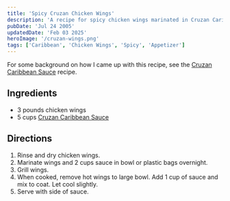 ```yaml
---
title: 'Spicy Cruzan Chicken Wings'
description: 'A recipe for spicy chicken wings marinated in Cruzan Caribbean Sauce.'
pubDate: 'Jul 24 2005'
updatedDate: 'Feb 03 2025'
heroImage: '/cruzan-wings.png'
tags: ['Caribbean', 'Chicken Wings', 'Spicy', 'Appetizer']
---
```


For some background on how I came up with this recipe, see the [Cruzan Caribbean Sauce](/blog/recipe-cruzan-carribean-sauce) recipe.

## Ingredients

- 3 pounds chicken wings
- 5 cups [Cruzan Caribbean Sauce](/blog/recipe-cruzan-carribean-sauce)

## Directions

1. Rinse and dry chicken wings.
2. Marinate wings and 2 cups sauce in bowl or plastic bags overnight.
3. Grill wings.
4. When cooked, remove hot wings to large bowl. Add 1 cup of sauce and mix to coat. Let cool slightly.
5. Serve with side of sauce.
